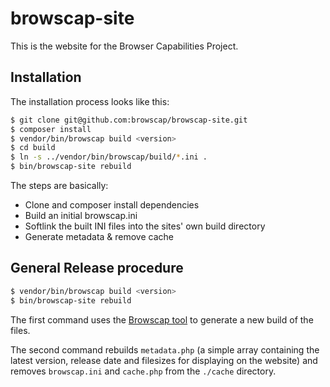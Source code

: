 browscap-site
=================

This is the website for the Browser Capabilities Project.

Installation
------------

The installation process looks like this:

```bash
$ git clone git@github.com:browscap/browscap-site.git
$ composer install
$ vendor/bin/browscap build <version>
$ cd build
$ ln -s ../vendor/bin/browscap/build/*.ini .
$ bin/browscap-site rebuild
```

The steps are basically:

* Clone and composer install dependencies
* Build an initial browscap.ini
* Softlink the built INI files into the sites' own build directory
* Generate metadata & remove cache

General Release procedure
-------------------------

```bash
$ vendor/bin/browscap build <version>
$ bin/browscap-site rebuild
```

The first command uses the [Browscap tool](https://github.com/browscap/browscap) to generate a new build of the files.

The second command rebuilds `metadata.php` (a simple array containing the latest version, release date and filesizes for displaying on the website) and removes `browscap.ini` and `cache.php` from the `./cache` directory.
